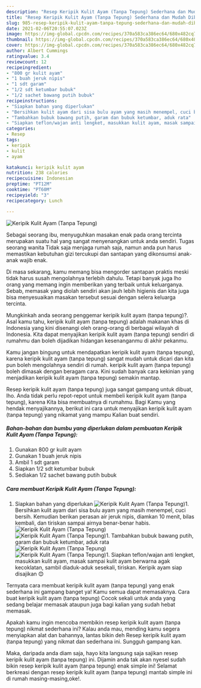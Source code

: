 ```yaml
---
description: "Resep Keripik Kulit Ayam (Tanpa Tepung) Sederhana dan Mudah Dibuat"
title: "Resep Keripik Kulit Ayam (Tanpa Tepung) Sederhana dan Mudah Dibuat"
slug: 985-resep-keripik-kulit-ayam-tanpa-tepung-sederhana-dan-mudah-dibuat
date: 2021-02-06T20:55:07.023Z
image: https://img-global.cpcdn.com/recipes/370a583ca386ec64/680x482cq70/keripik-kulit-ayam-tanpa-tepung-foto-resep-utama.jpg
thumbnail: https://img-global.cpcdn.com/recipes/370a583ca386ec64/680x482cq70/keripik-kulit-ayam-tanpa-tepung-foto-resep-utama.jpg
cover: https://img-global.cpcdn.com/recipes/370a583ca386ec64/680x482cq70/keripik-kulit-ayam-tanpa-tepung-foto-resep-utama.jpg
author: Albert Cummings
ratingvalue: 3.4
reviewcount: 12
recipeingredient:
- "800 gr kulit ayam"
- "1 buah jeruk nipis"
- "1 sdt garam"
- "1/2 sdt ketumbar bubuk"
- "1/2 sachet bawang putih bubuk"
recipeinstructions:
- "Siapkan bahan yang diperlukan"
- "Bersihkan kulit ayam dari sisa bulu ayam yang masih menempel, cuci bersih. Kemudian berikan perasan air jeruk nipis, diamkan 10 menit, bilas kembali, dan tiriskan sampai airnya benar-benar habis."
- "Tambahkan bubuk bawang putih, garam dan bubuk ketumbar, aduk rata"
- "Siapkan teflon/wajan anti lengket, masukkan kulit ayam, masak sampai kulit ayam berwarna agak kecoklatan, sambil diaduk-aduk sesekali, tiriskan. Keripik ayam siap disajikan 😊"
categories:
- Resep
tags:
- keripik
- kulit
- ayam

katakunci: keripik kulit ayam 
nutrition: 238 calories
recipecuisine: Indonesian
preptime: "PT12M"
cooktime: "PT60M"
recipeyield: "3"
recipecategory: Lunch

---
```



![Keripik Kulit Ayam (Tanpa Tepung)](https://img-global.cpcdn.com/recipes/370a583ca386ec64/680x482cq70/keripik-kulit-ayam-tanpa-tepung-foto-resep-utama.jpg)

Sebagai seorang ibu, menyuguhkan masakan enak pada orang tercinta merupakan suatu hal yang sangat menyenangkan untuk anda sendiri. Tugas seorang  wanita Tidak saja menjaga rumah saja, namun anda pun harus memastikan kebutuhan gizi tercukupi dan santapan yang dikonsumsi anak-anak wajib enak.

Di masa  sekarang, kamu memang bisa mengorder santapan praktis meski tidak harus susah mengolahnya terlebih dahulu. Tetapi banyak juga lho orang yang memang ingin memberikan yang terbaik untuk keluarganya. Sebab, memasak yang diolah sendiri akan jauh lebih higienis dan kita juga bisa menyesuaikan masakan tersebut sesuai dengan selera keluarga tercinta. 



Mungkinkah anda seorang penggemar keripik kulit ayam (tanpa tepung)?. Asal kamu tahu, keripik kulit ayam (tanpa tepung) adalah makanan khas di Indonesia yang kini disenangi oleh orang-orang di berbagai wilayah di Indonesia. Kita dapat menyajikan keripik kulit ayam (tanpa tepung) sendiri di rumahmu dan boleh dijadikan hidangan kesenanganmu di akhir pekanmu.

Kamu jangan bingung untuk mendapatkan keripik kulit ayam (tanpa tepung), karena keripik kulit ayam (tanpa tepung) sangat mudah untuk dicari dan kita pun boleh mengolahnya sendiri di rumah. keripik kulit ayam (tanpa tepung) boleh dimasak dengan beragam cara. Kini sudah banyak cara kekinian yang menjadikan keripik kulit ayam (tanpa tepung) semakin mantap.

Resep keripik kulit ayam (tanpa tepung) juga sangat gampang untuk dibuat, lho. Anda tidak perlu repot-repot untuk membeli keripik kulit ayam (tanpa tepung), karena Kita bisa membuatnya di rumahmu. Bagi Kamu yang hendak menyajikannya, berikut ini cara untuk menyajikan keripik kulit ayam (tanpa tepung) yang nikamat yang mampu Kalian buat sendiri.

<!--inarticleads1-->

##### Bahan-bahan dan bumbu yang diperlukan dalam pembuatan Keripik Kulit Ayam (Tanpa Tepung):

1. Gunakan 800 gr kulit ayam
1. Gunakan 1 buah jeruk nipis
1. Ambil 1 sdt garam
1. Siapkan 1/2 sdt ketumbar bubuk
1. Sediakan 1/2 sachet bawang putih bubuk




<!--inarticleads2-->

##### Cara membuat Keripik Kulit Ayam (Tanpa Tepung):

1. Siapkan bahan yang diperlukan
<img src="https://img-global.cpcdn.com/steps/1499c42801ddd084/160x128cq70/keripik-kulit-ayam-tanpa-tepung-langkah-memasak-1-foto.jpg" alt="Keripik Kulit Ayam (Tanpa Tepung)">1. Bersihkan kulit ayam dari sisa bulu ayam yang masih menempel, cuci bersih. Kemudian berikan perasan air jeruk nipis, diamkan 10 menit, bilas kembali, dan tiriskan sampai airnya benar-benar habis.
<img src="https://img-global.cpcdn.com/steps/ff9fe693ba608882/160x128cq70/keripik-kulit-ayam-tanpa-tepung-langkah-memasak-2-foto.jpg" alt="Keripik Kulit Ayam (Tanpa Tepung)"><img src="https://img-global.cpcdn.com/steps/af92fc5887a8661a/160x128cq70/keripik-kulit-ayam-tanpa-tepung-langkah-memasak-2-foto.jpg" alt="Keripik Kulit Ayam (Tanpa Tepung)">1. Tambahkan bubuk bawang putih, garam dan bubuk ketumbar, aduk rata
<img src="https://img-global.cpcdn.com/steps/a50e696c2cde5f9f/160x128cq70/keripik-kulit-ayam-tanpa-tepung-langkah-memasak-3-foto.jpg" alt="Keripik Kulit Ayam (Tanpa Tepung)"><img src="https://img-global.cpcdn.com/steps/ddf28557121a4f94/160x128cq70/keripik-kulit-ayam-tanpa-tepung-langkah-memasak-3-foto.jpg" alt="Keripik Kulit Ayam (Tanpa Tepung)">1. Siapkan teflon/wajan anti lengket, masukkan kulit ayam, masak sampai kulit ayam berwarna agak kecoklatan, sambil diaduk-aduk sesekali, tiriskan. Keripik ayam siap disajikan 😊




Ternyata cara membuat keripik kulit ayam (tanpa tepung) yang enak sederhana ini gampang banget ya! Kamu semua dapat memasaknya. Cara buat keripik kulit ayam (tanpa tepung) Cocok sekali untuk anda yang sedang belajar memasak ataupun juga bagi kalian yang sudah hebat memasak.

Apakah kamu ingin mencoba membikin resep keripik kulit ayam (tanpa tepung) nikmat sederhana ini? Kalau anda mau, mending kamu segera menyiapkan alat dan bahannya, lantas bikin deh Resep keripik kulit ayam (tanpa tepung) yang nikmat dan sederhana ini. Sungguh gampang kan. 

Maka, daripada anda diam saja, hayo kita langsung saja sajikan resep keripik kulit ayam (tanpa tepung) ini. Dijamin anda tak akan nyesel sudah bikin resep keripik kulit ayam (tanpa tepung) enak simple ini! Selamat berkreasi dengan resep keripik kulit ayam (tanpa tepung) mantab simple ini di rumah masing-masing,oke!.

